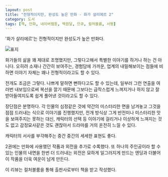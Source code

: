 ```yaml
---
layout: post
title: "전형적이지만, 완성도 높은 만화 - 화가 살리에르 2"
category: 도서
tags: [책, 만화, 네이버웹툰, 백원달, 므큐, 컬처블룸, 서평]
---
```


'화가 살리에르'는
전형적이지만 완성도가 높은 만화다.

![표지](/images/book/painter-salieri-2-comic-cook.jpg)

화가들의 삶을 꽤 제대로 조명했지만,
그렇다고해서 특별한 이야기를 하거나 하는 건 아니다.
오히려 소재나 간간히 보여주는, 경험담에 가까운, 업계의 내밀해보이는 점들에 비하면
이야기 자체는 꽤나 전형적이라고도 할 수 있다.

전개도 조금은 그렇다.
나쁘게 말하면 뻔하다고도 할 수 있는데,
일부러 그런 연출을 여러번 내보임으로써 복선을 깔기 때문에
그보다는 급작스럽게 느껴지거나 하지 않고 잘 받아들여지도록 쉽게 풀어낸 것이라고도 할 수 있다.

장단점은 분명하다.
각 인물의 심정같은 것에 약간의 미스터리한 면을 남겨놓고
그것을 점점 드러내는 식으로 이야기를 진행했지만,
전개 방식상 그게 반전미나 미스터리한 맛을 보여주지는 못하는 대신,
캐릭터의 선택 등 이야기에 걸리거나 이상하게 느껴지는 것도 없고
감정묘사같은 것도 괜찮아서 드라마를 거의 온전히 느낄 수 있다.

캐릭터의 서사를 부각해주는 중간 중간의 세세한 표현도 좋다.

2권에는 만화에 사용했던 작품과 외전을 추가로 수록했다.
또 하나의 주인공이라 할 수 있는 인물의 내면을 한번 더 드러내는 외전은
묘하게 일그러지게 만드는 엔딩과 더불어
이 작품을 더욱 여운이 남게 만든다.



<div class="im im-info">
이 리뷰는 컬처블룸을 통해 출판사로부터 책을 받고 작성했다.
</div>

